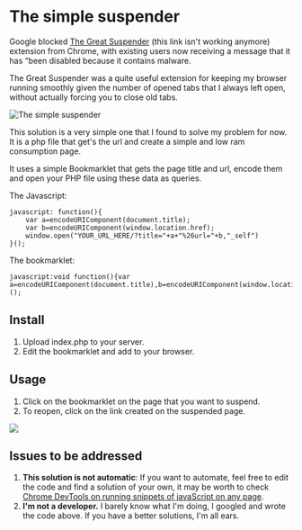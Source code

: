 # The simple suspender
Google blocked [The Great Suspender](https://chrome.google.com/webstore/detail/the-great-suspender/klbibkeccnjlkjkiokjodocebajanakg "The Great Suspender") (this link isn't working anymore) extension from Chrome, with existing users now receiving a message that it has “been disabled because it contains malware.

The Great Suspender was a quite useful extension for keeping my browser running smoothly given the number of opened tabs that I always left open, without actually forcing you to close old tabs.

![The simple suspender](https://vjj.sugimoto.com.br/s/suspender.png "The simple suspender")

This solution is a very simple one that I found to solve my problem for now. It is a php file that get's the url and create a simple and low ram consumption page.

It uses a simple Bookmarklet that gets the page title and url, encode them and open your PHP file using these data as queries.

The Javascript:

    javascript: function(){
    	var a=encodeURIComponent(document.title);
    	var b=encodeURIComponent(window.location.href);
    	window.open("YOUR_URL_HERE/?title="+a+"%26url="+b,"_self")
    }();

The bookmarklet:

    javascript:void function(){var a=encodeURIComponent(document.title),b=encodeURIComponent(window.location.href);window.open("YOUR_URL_HERE/%3Ftitle="+a+"%26url="+b,"_self")}();

## Install
1. Upload index.php to your server.
2. Edit the bookmarklet and add to your browser.

## Usage
1. Click on the bookmarklet on the page that you want to suspend.
2. To reopen, click on the link created on the suspended page.

![](https://vjj.sugimoto.com.br/s/video.gif)

## Issues to be addressed
1. **This solution is not automatic**: If you want to automate, feel free to edit the code and find a solution of your own, it may be worth to check [Chrome DevTools on running snippets of javaScript on any page](https://developers.google.com/web/tools/chrome-devtools/javascript/snippets "Chrome DevTools on running snippets of javaScript on any page").
2. **I'm not a developer.** I barely know what I'm doing, I googled and wrote the code above. If you have a better solutions, I'm all ears.
